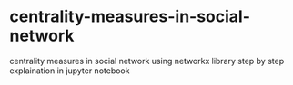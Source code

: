# centrality-measures-in-social-network
centrality measures in social network using networkx library
step by step explaination in jupyter notebook
